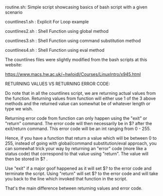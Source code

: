 routine.sh: Simple script showcasing basics of bash script with a given scenario

countlines1.sh : Explicit For Loop example

countlines2.sh : Shell Function using global method

countlines3.sh : Shell Function using command substitution method

countlines4.sh : Shell Function using eval method

The countlines files were slightly modified from the bash scripts at this website:

https://www.macs.hw.ac.uk/~hwloidl/Courses/LinuxIntro/x945.html

RETURNING VALUES VS RETURNING ERROR CODE:

Do note that in all the countlines script, we are returning actual values from the function.
Returning values from function will either use 1 of the 3 above methods and the returned value
can somewhat be of whatever length or type we wish.

Returning error code from function can only happen using the "exit" or "return" command.
The error code will then necessarily be in $? after the exit/return command.
This error code will be an int ranging from 0 - 255. 

Hence, if you have a function that return a value which will be between 0 to 255,
instead of going with global/command substitution/eval approach, you can somewhat trick your way
by returning an "error" code 
(more like a status code) that correspond to that value using "return". The value will then 
be stored in $? .

Use "exit" if a major goof happened as it will set $? to the error code and terminate the script.
Using "return" will set $? to the error code and will take you back to the line which invoked that function in the script.

That's the main difference between returning values and error code.